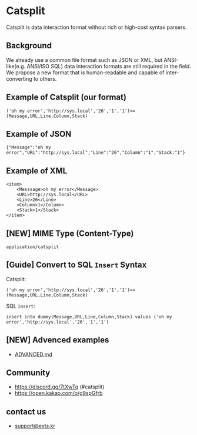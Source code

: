 # Catsplit
Catsplit is data interaction format without rich or high-cost syntax parsers.

## Background
We already use a common file format such as JSON or XML, but ANSI-like(e.g. ANSI/ISO SQL) data interaction formats are still required in the field. We propose a new format that is human-readable and capable of inter-converting to others.

## Example of Catsplit (our format)
```
('oh my error','http://sys.local','26','1','1')<=(Message,URL,Line,Column,Stack)
```

## Example of JSON
```
{"Message":"oh my error","URL":"http://sys.local","Line":"26","Column":"1","Stack:"1"}
```

## Example of XML
```
<item>
    <Messsage>oh my error</Message>
    <URL>http://sys.local</URL>
    <Line>26</Line>
    <Column>1</Column>
    <Stack>1</Stack>
</item>
```

## [NEW] MIME Type (Content-Type)
```
application/catsplit
```

## [Guide] Convert to SQL `Insert` Syntax
Catsplit:
```
('oh my error','http://sys.local','26','1','1')<=(Message,URL,Line,Column,Stack)
```

SQL `Insert`:
```
insert into dummy(Message,URL,Line,Column,Stack) values ('oh my error','http://sys.local','26','1','1')
```

## [NEW] Advenced examples
- [ADVANCED.md](https://github.com/gnh1201/catsplit-format/blob/master/ADVANCED.md)

## Community
- https://discord.gg/7tXwTq (#catsplit)
- https://open.kakao.com/o/g9spGfrb

## contact us
- support@exts.kr
